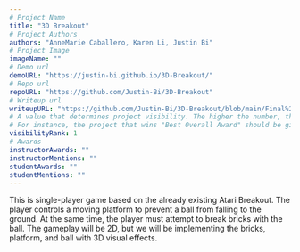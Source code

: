 ```yaml
---
# Project Name
title: "3D Breakout"
# Project Authors
authors: "AnneMarie Caballero, Karen Li, Justin Bi"
# Project Image
imageName: ""
# Demo url
demoURL: "https://justin-bi.github.io/3D-Breakout/"
# Repo url
repoURL: "https://github.com/Justin-Bi/3D-Breakout"
# Writeup url
writeupURL: "https://github.com/Justin-Bi/3D-Breakout/blob/main/Final%20Project%20Report.pdf"
# A value that determines project visibility. The higher the number, the closer it will appear to the top
# For instance, the project that wins "Best Overall Award" should be given the highest visibilityRank
visibilityRank: 1
# Awards
instructorAwards: ""
instructorMentions: ""
studentAwards: ""
studentMentions: ""
---
```

This is single-player game based on the already existing Atari Breakout. The player controls a moving platform to prevent a ball from falling to the ground. At the same time, the player must attempt to break bricks with the ball. The gameplay will be 2D, but we will be implementing the bricks, platform, and ball with 3D visual effects.
